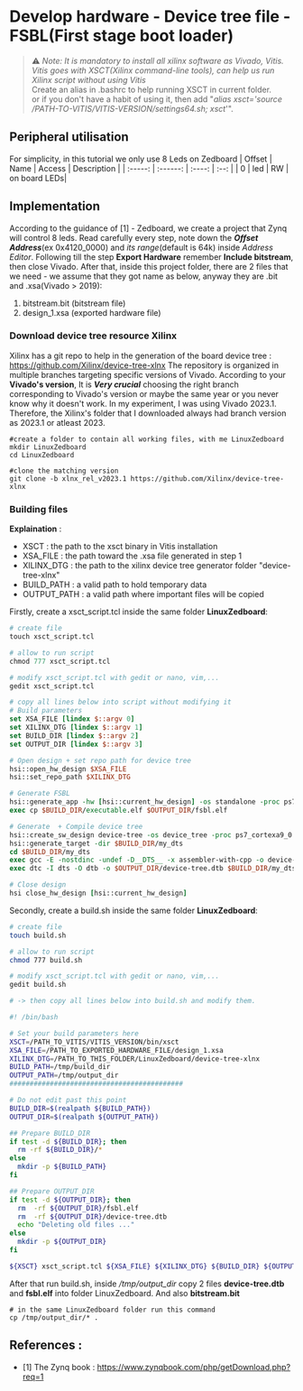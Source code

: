 # Develop hardware - Device tree file - FSBL(First stage boot loader)
> ⚠️ _Note: It is mandatory to install all xilinx software as Vivado, Vitis. Vitis goes with XSCT(Xilinx command-line tools), can help us run Xilinx script without using Vitis_ \
> Create an alias in .bashrc to help running XSCT in current folder. \
> or if you don't have a habit of using it, then add "_alias xsct='source /PATH-TO-VITIS/VITIS-VERSION/settings64.sh; xsct_'".

## Peripheral utilisation
For simplicity, in this tutorial we only use 8 Leds on Zedboard
| Offset  | Name     | Access  | Description  |
| :-----: | :------: | :----:  | :--:         |
| 0       |   led    | RW      | on board LEDs|

## Implementation
According to the guidance of [1] - Zedboard, we create a project that Zynq will control 8 leds. Read carefully every step, note down the **_Offset Address_**(ex 0x4120_0000)
and _its range_(default is 64k) inside _Address Editor_. Following till the step **Export Hardware** remember **Include bitstream**, then close Vivado.
After that, inside this project folder, there are 2 files that we need - we assume that they got name as below, anyway they are .bit and .xsa(Vivado > 2019):
1. bitstream.bit (bitstream file)
2. design_1.xsa (exported hardware file)

### Download device tree resource Xilinx
Xilinx has a git repo to help in the generation of the board device tree : https://github.com/Xilinx/device-tree-xlnx
The repository is organized in multiple branches targeting specific versions of Vivado. According to your **Vivado's version**, It is **_Very crucial_** choosing the right branch corresponding to 
Vivado's version or maybe the same year or you never know why it doesn't work.
In my experiment, I was using Vivado 2023.1. Therefore, the Xilinx's folder that I downloaded always had branch version as 2023.1 or atleast 2023.

``` shell
#create a folder to contain all working files, with me LinuxZedboard
mkdir LinuxZedboard
cd LinuxZedboard

#clone the matching version
git clone -b xlnx_rel_v2023.1 https://github.com/Xilinx/device-tree-xlnx
```

### Building files
**Explaination** :
- XSCT : the path to the xsct binary in Vitis installation
- XSA_FILE : the path toward the .xsa file generated in step 1
- XILINX_DTG : the path to the xilinx device tree generator folder "device-tree-xlnx"
- BUILD_PATH : a valid path to hold temporary data
- OUTPUT_PATH : a valid path where important files will be copied

Firstly, create a xsct_script.tcl inside the same folder **LinuxZedboard**:
``` xsct_script.tcl
# create file
touch xsct_script.tcl

# allow to run script
chmod 777 xsct_script.tcl

# modify xsct_script.tcl with gedit or nano, vim,...
gedit xsct_script.tcl

# copy all lines below into script without modifying it
# Build parameters
set XSA_FILE [lindex $::argv 0]
set XILINX_DTG [lindex $::argv 1]
set BUILD_DIR [lindex $::argv 2]
set OUTPUT_DIR [lindex $::argv 3]

# Open design + set repo path for device tree
hsi::open_hw_design $XSA_FILE
hsi::set_repo_path $XILINX_DTG

# Generate FSBL
hsi::generate_app -hw [hsi::current_hw_design] -os standalone -proc ps7_cortexa9_0 -app zynq_fsbl -compile -sw fsbl -dir $BUILD_DIR
exec cp $BUILD_DIR/executable.elf $OUTPUT_DIR/fsbl.elf

# Generate  + Compile device tree
hsi::create_sw_design device-tree -os device_tree -proc ps7_cortexa9_0
hsi::generate_target -dir $BUILD_DIR/my_dts
cd $BUILD_DIR/my_dts
exec gcc -E -nostdinc -undef -D__DTS__ -x assembler-with-cpp -o device-tree.dts system-top.dts
exec dtc -I dts -O dtb -o $OUTPUT_DIR/device-tree.dtb $BUILD_DIR/my_dts/device-tree.dts

# Close design
hsi close_hw_design [hsi::current_hw_design]
```

Secondly, create a build.sh inside the same folder **LinuxZedboard**:
``` build.sh
# create file
touch build.sh

# allow to run script
chmod 777 build.sh

# modify xsct_script.tcl with gedit or nano, vim,...
gedit build.sh

# -> then copy all lines below into build.sh and modify them.

#! /bin/bash

# Set your build parameters here
XSCT=/PATH_TO_VITIS/VITIS_VERSION/bin/xsct
XSA_FILE=/PATH_TO_EXPORTED_HARDWARE_FILE/design_1.xsa
XILINX_DTG=/PATH_TO_THIS_FOLDER/LinuxZedboard/device-tree-xlnx
BUILD_PATH=/tmp/build_dir
OUTPUT_PATH=/tmp/output_dir
###########################################

# Do not edit past this point
BUILD_DIR=$(realpath ${BUILD_PATH})
OUTPUT_DIR=$(realpath ${OUTPUT_PATH})

## Prepare BUILD_DIR
if test -d ${BUILD_DIR}; then
  rm -rf ${BUILD_DIR}/*
else
  mkdir -p ${BUILD_PATH}
fi

## Prepare OUTPUT_DIR
if test -d ${OUTPUT_DIR}; then
  rm  -rf ${OUTPUT_DIR}/fsbl.elf
  rm  -rf ${OUTPUT_DIR}/device-tree.dtb
  echo "Deleting old files ..."
else
  mkdir -p ${OUTPUT_DIR}
fi

${XSCT} xsct_script.tcl ${XSA_FILE} ${XILINX_DTG} ${BUILD_DIR} ${OUTPUT_DIR}
```
After that run build.sh, inside _/tmp/output_dir_ copy 2 files **device-tree.dtb** and **fsbl.elf** into folder LinuxZedboard. And also **bitstream.bit**
```
# in the same LinuxZedboard folder run this command
cp /tmp/output_dir/* .
```





























## References :
- [1] The Zynq book : https://www.zynqbook.com/php/getDownload.php?req=1
